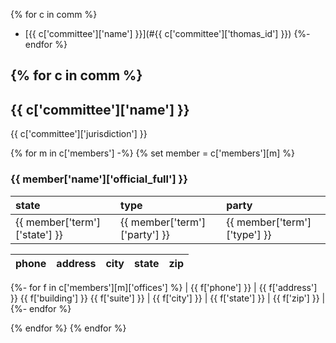 {% for c in comm %}
* [{{ c['committee']['name'] }}](#{{ c['committee']['thomas_id'] }})
{%- endfor %}


{% for c in comm %}
---
## <a name="{{ c['committee']['thomas_id'] }}"></a> {{ c['committee']['name'] }}

{{ c['committee']['jurisdiction'] }}

{% for m in c['members'] -%}
{% set member = c['members'][m] %}
### {{ member['name']['official_full'] }}

| state | type | party |
|:----- |:---- |:----- |
| {{ member['term']['state'] }} | {{ member['term']['party'] }} | {{ member['term']['type'] }} |

| phone | address | city | state | zip |
|:----- |:------- |:---- |:----- |:--- |
{%- for f in c['members'][m]['offices'] %}
| {{ f['phone'] }} | {{ f['address'] }} {{ f['building'] }} {{ f['suite'] }} | {{ f['city'] }} | {{ f['state'] }} | {{ f['zip'] }} |
{%- endfor %}

{% endfor %}
{% endfor %}
